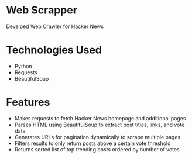 # Web Scrapper 

Develped Web Crawler for Hacker News 

# Technologies Used
- Python
- Requests
- BeautifulSoup

# Features 
- Makes requests to fetch Hacker News homepage and additional pages
- Parses HTML using BeautifulSoup to extract post titles, links, and vote data
- Generates URLs for pagination dynamically to scrape multiple pages
- Filters results to only return posts above a certain vote threshold
- Returns sorted list of top trending posts ordered by number of votes
